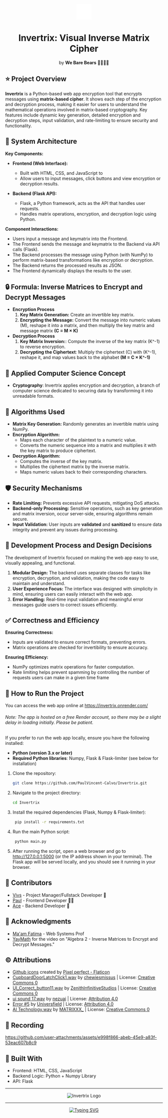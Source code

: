 <p align="center"><img src="https://github.com/PaulVincent-Calvo/Invertrix/blob/main/static/assets/invertrix-favicon.png" alt="Invertrix Logo"></p>
<!-- <h3 align="center">⚠️ Status: Under Development ⚠️</h3> -->
<h1 align="center">Invertrix: Visual Inverse Matrix Cipher</h1>
<p align="center">by <strong>We Bare Bears</strong> 🐻🐼🐻‍❄️</p>

## ⭐ Project Overview
**Invertrix** is a Python-based web app encryption tool that encrypts messages using **matrix-based cipher**.  It shows each step of the encryption and decryption process, making it easier for users to understand the mathematical operations involved in matrix-based cryptography. Key features include dynamic key generation, detailed encryption and decryption steps, input validation, and rate-limiting to ensure security and functionality.

## 📐 System Architecture
**Key Components:**
* **Frontend (Web Interface):**
   * Built with HTML, CSS, and JavaScript to
   * Allow users to input messages, click buttons and view encryption or decryption results.

* **Backend (Flask API):**
   * Flask, a Python framework, acts as the API that handles user requests.
   * Handles matrix operations, encryption, and decryption logic using Python.
 
**Component Interactions:**
* Users input a message and keymatrix into the Frontend.
* The Frontend sends the message and keymatrix to the Backend via API calls (Flask).
* The Backend processes the message using Python (with NumPy) to perform matrix-based transformations like encryption or decryption.
* The Backend returns the processed results as JSON.
* The Frontend dynamically displays the results to the user.


## 🔒 Formula: Inverse Matrices to Encrypt and Decrypt Messages
* **Encryption Process**
    1. **Key Matrix Generation:** Create an invertible key matrix.
    2. **Encrypting the Message:** Convert the message into numeric values (M), reshape it into a matrix, and then multiply the key matrix and message matrix 
        **(C = M × K)**
* **Decryption Process**
    1. **Key Matrix Inversion:**: Compute the inverse of the key matrix (K^-1) to reverse encryption.
    2. **Decrypting the Ciphertext**: Multiply the ciphertext (C) with (K^-1), reshape it, and map values back to the alphabet
       **(M = C × K^-1)**
  
## 🤖 Applied Computer Science Concept
* **Cryptography**: Invertrix applies encryption and decryption, a branch of computer science dedicated to securing data by transforming it into unreadable formats.

## 🧬 Algorithms Used
* **Matrix Key Generation:** Randomly generates an invertible matrix using NumPy.
* **Encryption Algorithm:**
  * Maps each character of the plaintext to a numeric value.
  * Converts the numeric sequence into a matrix and multiplies it with the key matrix to produce ciphertext.
* **Decryption Algorithm:**
  * Computes the inverse of the key matrix.
  * Multiplies the ciphertext matrix by the inverse matrix.
  * Maps numeric values back to their corresponding characters.

## 🛡️ Security Mechanisms
* **Rate Limiting:** Prevents excessive API requests, mitigating DoS attacks.
* **Backend-only Processing:** Sensitive operations, such as key generation and matrix inversion, occur server-side, ensuring algorithms remain secure.
* **Input Validation:** User inputs are **validated** and **sanitized** to ensure data integrity and prevent any issues during processing.

## 🤔 Development Process and Design Decisions
The development of Invertrix focused on making the web app easy to use, visually appealing, and functional. 

1. **Modular Design:** The backend uses separate classes for tasks like encryption, decryption, and validation, making the code easy to maintain and understand.
2. **User Experience Focus:** The interface was designed with simplicity in mind, ensuring users can easily interact with the web app.
3. **Error Handling:** Real-time input validation and meaningful error messages guide users to correct issues efficiently.

## ✅ Correctness and Efficiency
**Ensuring Correctness:**
* Inputs are validated to ensure correct formats, preventing errors.
* Matrix operations are checked for invertibility to ensure accuracy.

**Ensuring Efficiency:**
  * NumPy optimizes matrix operations for faster computation.
  * Rate limiting helps prevent spamming by controlling the number of requests users can make in a given time frame

## 🏃 How to Run the Project
You can access the web app online at https://invertrix.onrender.com/
###### *Note: The app is hosted on a free Render account, so there may be a slight delay in loading initially. Please be patient.*

If you prefer to run the web app locally, ensure you have the following installed:
- **Python (version 3.x or later)** 
- **Required Python libraries**: Numpy, Flask & Flask-limiter (see below for installation)
  
1. Clone the repository:

    ```bash
    git clone https://github.com/PaulVincent-Calvo/Invertrix.git
    ```

2. Navigate to the project directory:

    ```bash
    cd Invertrix
    ```

3. Install the required dependencies (Flask, Numpy & Flask-limiter):
   ```bash
    pip install -r requirements.txt
    ```
4. Run the main Python script:
   ```bash
    python main.py
    ```
5. After running the script, open a web browser and go to http://127.0.0.1:5000 (or the IP address shown in your terminal).
The Flask app will be served locally, and you should see it running in your browser.


## 👥 Contributors

* [Vivs](https://github.com/VivieneGarcia) - Project Manager/Fullstack Developer 🐻
* [Paul](https://github.com/PaulVincent-Calvo) - Frontend Developer 🐻‍❄️
* [Ace](https://github.com/AcePenaflorida) - Backend Developer 🐼


## 🌷 Acknowledgments
* [Ma'am Fatima](https://github.com/marieemoiselle) - Web Systems Prof
* [YayMath](https://www.youtube.com/watch?v=vrxzWNTtF68&t=1s) for the video on "Algebra 2 - Inverse Matrices to Encrypt and Decrypt Messages."
  
## ©️ Attributions

- [Github icons](https://www.flaticon.com/free-icons/github) created by [Pixel perfect - Flaticon](https://www.flaticon.com)  
- [CupboardDoorLatchClick1.wav](https://freesound.org/people/chewiesmissus/sounds/213387/) by [chewiesmissus](https://freesound.org/people/chewiesmissus/) | License: [Creative Commons 0](http://creativecommons.org/publicdomain/zero/1.0/)  
- [UI_Correct_button11.wav](https://freesound.org/people/ZenithInfinitiveStudios/sounds/342997/) by [ZenithInfinitiveStudios](https://freesound.org/people/ZenithInfinitiveStudios/) | License: [Creative Commons 0](http://creativecommons.org/publicdomain/zero/1.0/)  
- [ui sound 17.wav](https://freesound.org/people/nezuai/sounds/577026/) by [nezuai](https://freesound.org/people/nezuai/) | License: [Attribution 4.0](https://creativecommons.org/licenses/by/4.0/)  
- [Error #5](https://freesound.org/people/Universfield/sounds/730120/) by [Universfield](https://freesound.org/people/Universfield/) | License: [Attribution 4.0](https://creativecommons.org/licenses/by/4.0/)  
- [AI Technology.wav](https://freesound.org/people/MATRIXXX_/sounds/705952/) by [MATRIXXX_](https://freesound.org/people/MATRIXXX_/) | License: [Creative Commons 0](http://creativecommons.org/publicdomain/zero/1.0/)  


## 📸 Recording
<!-- Hindi need. Gusto ko lng may ganto para may mabalikan ako sa future. wow future hehehe 🤓 -->
https://github.com/user-attachments/assets/e998f866-abeb-45e9-a83f-53eac607b8c9

## 🔧 Built With
* Frontend: HTML, CSS, JavaScript
* Backend Logic:  Python + Numpy Library
* API: Flask
  
---
<p align="center"><img src="https://github.com/PaulVincent-Calvo/Invertrix/blob/main/static/assets/invertix-logo.png" alt="Invertrix Logo"></p>

---
<p align="center">
  <a href="https://git.io/typing-svg">
    <img src="https://readme-typing-svg.demolab.com?font=&weight=500&size=17&duration=2000&pause=1000&color=0DA323&center=true&vCenter=true&width=435&lines=12+/+04+/+2024" alt="Typing SVG">
  </a>
</p>
